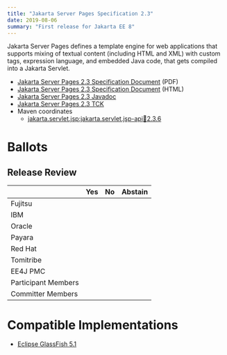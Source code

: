 ```yaml
---
title: "Jakarta Server Pages Specification 2.3"
date: 2019-08-06
summary: "First release for Jakarta EE 8"
---
```

Jakarta Server Pages defines a template engine for web applications that supports mixing of textual content
(including HTML and XML) with custom tags, expression language, and embedded Java code, that gets compiled
into a Jakarta Servlet.


* [Jakarta Server Pages 2.3 Specification Document](./pages-spec-2.3.pdf) (PDF)
* [Jakarta Server Pages 2.3 Specification Document](./pages-spec-2.3.html) (HTML)
* [Jakarta Server Pages 2.3 Javadoc](./apidocs)
* [Jakarta Server Pages 2.3 TCK](http://download.eclipse.org/ee4j/jakartaee-tck/jakartaee8-eftl/promoted/eclipse-pages-tck-2.3.0.zip)
* Maven coordinates
  * [jakarta.servlet.jsp:jakarta.servlet.jsp-api:jar:2.3.6](https://search.maven.org/artifact/jakarta.jakarta.servlet.jsp/jakarta.jakarta.servlet.jsp-api/2.3.6/jar)

# Ballots

## Release Review

|                       |  Yes    | No      | Abstain  |
|-----------------------|---------|---------|----------|
|Fujitsu                |         |         |          |
|IBM                    |         |         |          |
|Oracle                 |         |         |          |
|Payara                 |         |         |          |
|Red Hat                |         |         |          |
|Tomitribe              |         |         |          |
|EE4J PMC               |         |         |          |
|Participant Members    |         |         |          |
|Committer Members      |         |         |          |

# Compatible Implementations

* [Eclipse GlassFish 5.1](https://eclipse-ee4j.github.io/glassfish/)